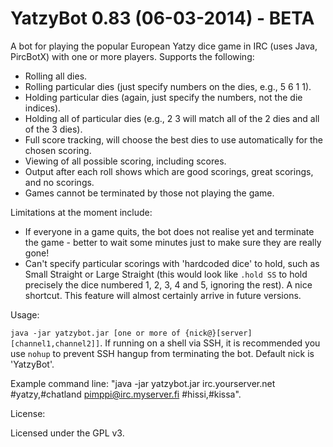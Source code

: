 YatzyBot 0.83 (06-03-2014) - BETA
=================================

A bot for playing the popular European Yatzy dice game in IRC (uses Java, PircBotX) with one or more players. Supports the following:

* Rolling all dies.
* Rolling particular dies (just specify numbers on the dies, e.g., 5 6 1 1).
* Holding particular dies (again, just specify the numbers, not the die indices).
* Holding all of particular dies (e.g., 2 3 will match all of the 2 dies and all of the 3 dies).
* Full score tracking, will choose the best dies to use automatically for the chosen scoring.
* Viewing of all possible scoring, including scores.
* Output after each roll shows which are good scorings, great scorings, and no scorings.
* Games cannot be terminated by those not playing the game.

Limitations at the moment include:

* If everyone in a game quits, the bot does not realise yet and terminate the game - better to wait some minutes just to make sure they are really gone!
* Can't specify particular scorings with 'hardcoded dice' to hold, such as Small Straight or Large Straight (this would look like `.hold SS` to hold precisely the dice numbered 1, 2, 3, 4 and 5, ignoring the rest). A nice shortcut. This feature will almost certainly arrive in future versions.

Usage:

`java -jar yatzybot.jar [one or more of {nick@}[server] [channel1,channel2]]`. If running on a shell via SSH, it is recommended you use `nohup` to prevent SSH hangup from terminating the bot. Default nick is 'YatzyBot'.

Example command line: "java -jar yatzybot.jar irc.yourserver.net #yatzy,#chatland pimppi@irc.myserver.fi #hissi,#kissa".

License:

Licensed under the GPL v3.